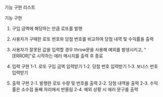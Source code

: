 기능 구현 리스트

기능 구현
1. 구입 금액에 해당하는 만큼 로또를 발행
2. 사용자가 구매한 로또 번호와 당첨 번호를 비교하여 당첨 내역 및 수익률을 출력
3. 사용자가 잘못된 값을 입력할 경우 throw문을 사용해 예외를 발생시키고, "[ERROR]"로 시작하는 에러 메시지를 출력 후 종료


1. 입력 구현
1-1. 로또 구입 금액 입력받기
1-2. 당첨 번호 입력받기
1-3. 보너스 번호 입력받기

2. 출력 구현
2-1. 발행한 로또 수량 및 번호를 출력
2-2. 당첨 내역을 출력
2-3. 수익률은 소수점 둘째 자리에서 반올림
2-4. 예외 상황 시 에러 문구를 출력